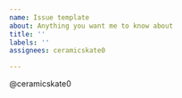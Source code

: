 ```yaml
---
name: Issue template
about: Anything you want me to know about
title: ''
labels: ''
assignees: ceramicskate0

---
```


@ceramicskate0

